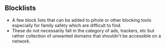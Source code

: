  ## Blocklists

- A few block lists that can be added to pihole or other blocking tools especially for family safety which are difficult to find. 
- These do not necessarily fall in the category of ads, trackers, etc but rather collection of unwanted domains that shouldn't be accessible on a network.